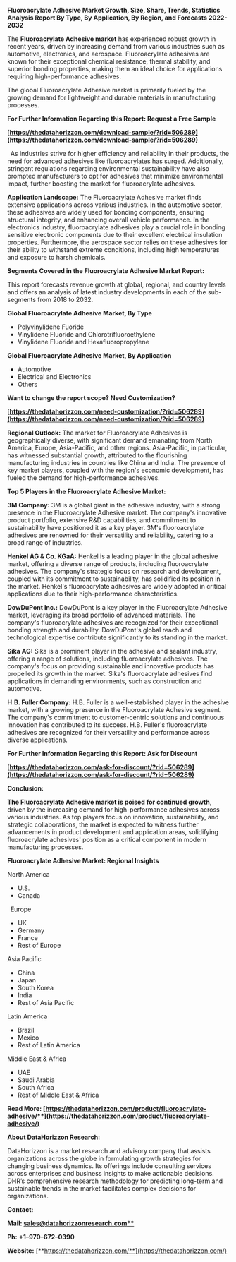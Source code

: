 ﻿**Fluoroacrylate Adhesive Market Growth, Size, Share, Trends, Statistics Analysis Report By Type, By Application, By Region, and Forecasts 2022-2032**

The **Fluoroacrylate Adhesive market** has experienced robust growth in recent years, driven by increasing demand from various industries such as automotive, electronics, and aerospace. Fluoroacrylate adhesives are known for their exceptional chemical resistance, thermal stability, and superior bonding properties, making them an ideal choice for applications requiring high-performance adhesives.

The global Fluoroacrylate Adhesive market is primarily fueled by the growing demand for lightweight and durable materials in manufacturing processes.

**For Further Information Regarding this Report: Request a Free Sample**	

[**https://thedatahorizzon.com/download-sample/?rid=506289](https://thedatahorizzon.com/download-sample/?rid=506289)** 

` `As industries strive for higher efficiency and reliability in their products, the need for advanced adhesives like fluoroacrylates has surged. Additionally, stringent regulations regarding environmental sustainability have also prompted manufacturers to opt for adhesives that minimize environmental impact, further boosting the market for fluoroacrylate adhesives.

**Application Landscape:** The Fluoroacrylate Adhesive market finds extensive applications across various industries. In the automotive sector, these adhesives are widely used for bonding components, ensuring structural integrity, and enhancing overall vehicle performance. In the electronics industry, fluoroacrylate adhesives play a crucial role in bonding sensitive electronic components due to their excellent electrical insulation properties. Furthermore, the aerospace sector relies on these adhesives for their ability to withstand extreme conditions, including high temperatures and exposure to harsh chemicals.

**Segments Covered in the Fluoroacrylate Adhesive Market Report:**

This report forecasts revenue growth at global, regional, and country levels and offers an analysis of latest industry developments in each of the sub-segments from 2018 to 2032.

**Global Fluoroacrylate Adhesive Market, By Type**

- Polyvinylidene Fuoride
- Vinylidene Fluoride and Chlorotrifluoroethylene
- Vinylidene Fluoride and Hexafluoropropylene

**Global Fluoroacrylate Adhesive Market, By Application**

- Automotive
- Electrical and Electronics
- Others

**Want to change the report scope? Need Customization?**

[**https://thedatahorizzon.com/need-customization/?rid=506289](https://thedatahorizzon.com/need-customization/?rid=506289)** 

**Regional Outlook:** The market for Fluoroacrylate Adhesives is geographically diverse, with significant demand emanating from North America, Europe, Asia-Pacific, and other regions. Asia-Pacific, in particular, has witnessed substantial growth, attributed to the flourishing manufacturing industries in countries like China and India. The presence of key market players, coupled with the region's economic development, has fueled the demand for high-performance adhesives.

**Top 5 Players in the Fluoroacrylate Adhesive Market:**

**3M Company:** 3M is a global giant in the adhesive industry, with a strong presence in the Fluoroacrylate Adhesive market. The company's innovative product portfolio, extensive R&D capabilities, and commitment to sustainability have positioned it as a key player. 3M's fluoroacrylate adhesives are renowned for their versatility and reliability, catering to a broad range of industries.

**Henkel AG & Co. KGaA:** Henkel is a leading player in the global adhesive market, offering a diverse range of products, including fluoroacrylate adhesives. The company's strategic focus on research and development, coupled with its commitment to sustainability, has solidified its position in the market. Henkel's fluoroacrylate adhesives are widely adopted in critical applications due to their high-performance characteristics.

**DowDuPont Inc.:** DowDuPont is a key player in the Fluoroacrylate Adhesive market, leveraging its broad portfolio of advanced materials. The company's fluoroacrylate adhesives are recognized for their exceptional bonding strength and durability. DowDuPont's global reach and technological expertise contribute significantly to its standing in the market.

**Sika AG:** Sika is a prominent player in the adhesive and sealant industry, offering a range of solutions, including fluoroacrylate adhesives. The company's focus on providing sustainable and innovative products has propelled its growth in the market. Sika's fluoroacrylate adhesives find applications in demanding environments, such as construction and automotive.

**H.B. Fuller Company:** H.B. Fuller is a well-established player in the adhesive market, with a growing presence in the Fluoroacrylate Adhesive segment. The company's commitment to customer-centric solutions and continuous innovation has contributed to its success. H.B. Fuller's fluoroacrylate adhesives are recognized for their versatility and performance across diverse applications.

**For Further Information Regarding this Report: Ask for Discount**	

[**https://thedatahorizzon.com/ask-for-discount/?rid=506289](https://thedatahorizzon.com/ask-for-discount/?rid=506289)** 

**Conclusion:** 

**The Fluoroacrylate Adhesive market is poised for continued growth,** driven by the increasing demand for high-performance adhesives across various industries. As top players focus on innovation, sustainability, and strategic collaborations, the market is expected to witness further advancements in product development and application areas, solidifying fluoroacrylate adhesives' position as a critical component in modern manufacturing processes.

**Fluoroacrylate Adhesive Market: Regional Insights**

North America

- U.S.
- Canada

` `Europe

- UK
- Germany
- France
- Rest of Europe

Asia Pacific

- China
- Japan
- South Korea
- India
- Rest of Asia Pacific

Latin America

- Brazil
- Mexico
- Rest of Latin America

Middle East & Africa

- UAE
- Saudi Arabia
- South Africa
- Rest of Middle East & Africa

**Read More: [https://thedatahorizzon.com/product/fluoroacrylate-adhesive/**](https://thedatahorizzon.com/product/fluoroacrylate-adhesive/)** 

**About DataHorizzon Research:**

DataHorizzon is a market research and advisory company that assists organizations across the globe in formulating growth strategies for changing business dynamics. Its offerings include consulting services across enterprises and business insights to make actionable decisions. DHR’s comprehensive research methodology for predicting long-term and sustainable trends in the market facilitates complex decisions for organizations.

**Contact:**

**Mail: [sales@datahorizzonresearch.com**](mailto:sales@datahorizzonresearch.com)**

**Ph:** **+1–970–672–0390**

**Website:** [**https://thedatahorizzon.com/**](https://thedatahorizzon.com/)

